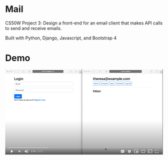 # Mail

CS50W Project 3: Design a front-end for an email client that makes API calls to send and receive emails.

Built with Python, Django, Javascript, and Bootstrap 4

# Demo

[![Mail Demo](demo/maildemo.png)](https://www.youtube.com/watch?v=U8h9i-AcDxs)